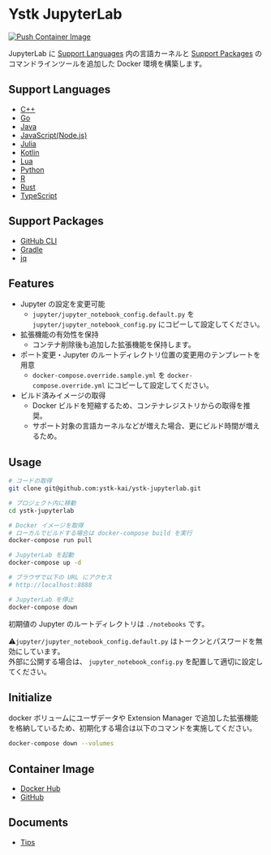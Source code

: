 # Ystk JupyterLab

[![Push Container Image](https://github.com/ystk-kai/ystk-jupyterlab/actions/workflows/push-container-image.yml/badge.svg?branch=master)](https://github.com/ystk-kai/ystk-jupyterlab/actions/workflows/push-container-image.yml)

JupyterLab に [Support Languages](#support-languages) 内の言語カーネルと [Support Packages](#support-packages) のコマンドラインツールを追加した Docker 環境を構築します。

## Support Languages

- [C++](https://isocpp.org/)
- [Go](https://golang.org/)
- [Java](https://www.java.com/ja/)
- [JavaScript(Node.js)](https://nodejs.org/ja/)
- [Julia](https://julialang.org/)
- [Kotlin](https://kotlinlang.org/)
- [Lua](https://www.lua.org/)
- [Python](https://www.python.org/)
- [R](https://www.r-project.org/)
- [Rust](https://www.rust-lang.org/)
- [TypeScript](https://www.typescriptlang.org/)

## Support Packages

- [GitHub CLI](https://github.com/cli/cli)
- [Gradle](https://gradle.org/)
- [jq](https://stedolan.github.io/jq/)

## Features

- Jupyter の設定を変更可能
    - `jupyter/jupyter_notebook_config.default.py` を `jupyter/jupyter_notebook_config.py` にコピーして設定してください。
- 拡張機能の有効性を保持
    - コンテナ削除後も追加した拡張機能を保持します。
- ポート変更・Jupyter のルートディレクトリ位置の変更用のテンプレートを用意
    - `docker-compose.override.sample.yml` を `docker-compose.override.yml` にコピーして設定してください。
- ビルド済みイメージの取得
    - Docker ビルドを短縮するため、コンテナレジストリからの取得を推奨。
    - サポート対象の言語カーネルなどが増えた場合、更にビルド時間が増えるため。

## Usage

```bash
# コードの取得
git clone git@github.com:ystk-kai/ystk-jupyterlab.git

# プロジェクト内に移動
cd ystk-jupyterlab

# Docker イメージを取得
# ローカルでビルドする場合は docker-compose build を実行
docker-compose run pull

# JupyterLab を起動
docker-compose up -d

# ブラウザで以下の URL にアクセス
# http://localhost:8888

# JupyterLab を停止
docker-compose down
```

初期値の Jupyter のルートディレクトリは `./notebooks` です。

⚠️`jupyter/jupyter_notebook_config.default.py` はトークンとパスワードを無効にしています。  
外部に公開する場合は、 `jupyter_notebook_config.py` を配置して適切に設定してください。

## Initialize

docker ボリュームにユーザデータや Extension Manager で追加した拡張機能を格納しているため、初期化する場合は以下のコマンドを実施してください。

```bash
docker-compose down --volumes
```

## Container Image

- [Docker Hub](https://hub.docker.com/r/ystkkai/ystk-jupyterlab)
- [GitHub](https://github.com/ystk-kai/ystk-jupyterlab/packages/)

## Documents

- [Tips](https://github.com/ystk-kai/ystk-jupyterlab/wiki/Tips)
